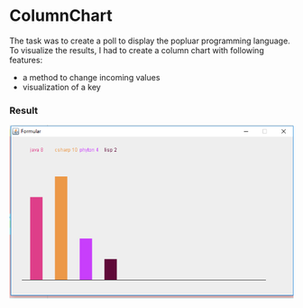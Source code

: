 # ColumnChart

The task was to create a poll to display the popluar programming language.  
To visualize the results, I had to create a column chart with following features:  
* a method to change incoming values  
* visualization of a key


### Result
![result](https://raw.githubusercontent.com/gerritschmidt/ColumnChart/master/ColumnChart.PNG)
